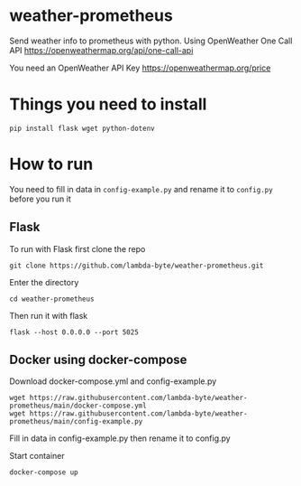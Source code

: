 # weather-prometheus
Send weather info to prometheus with python.
Using OpenWeather One Call API https://openweathermap.org/api/one-call-api

You need an OpenWeather API Key https://openweathermap.org/price

# Things you need to install
```
pip install flask wget python-dotenv
```


# How to run
You need to fill in data in ```config-example.py``` and rename it to ```config.py``` before you run it

## Flask

To run with Flask first clone the repo
```
git clone https://github.com/lambda-byte/weather-prometheus.git
```

Enter the directory
```
cd weather-prometheus
```

Then run it with flask
```
flask --host 0.0.0.0 --port 5025
```


## Docker using docker-compose

Download docker-compose.yml and config-example.py
```
wget https://raw.githubusercontent.com/lambda-byte/weather-prometheus/main/docker-compose.yml
wget https://raw.githubusercontent.com/lambda-byte/weather-prometheus/main/config-example.py
```

Fill in data in config-example.py then rename it to config.py

Start container
```
docker-compose up
```